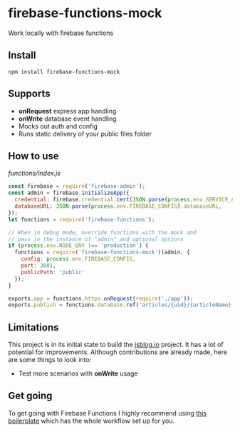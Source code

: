 # firebase-functions-mock
Work locally with firebase functions

## Install

`npm install firebase-functions-mock`

## Supports

- **onRequest** express app handling
- **onWrite** database event handling
- Mocks out auth and config
- Runs static delivery of your public files folder

## How to use
*functions/index.js*
```js
const firebase = require('firebase-admin');
const admin = firebase.initializeApp({
  credential: firebase.credential.cert(JSON.parse(process.env.SERVICE_ACCOUNT)),
  databaseURL: JSON.parse(process.env.FIREBASE_CONFIG).databaseURL,
});
let functions = require('firebase-functions');

// When in debug mode, override functions with the mock and
// pass in the instance of "admin" and optional options
if (process.env.NODE_ENV !== 'production') {
  functions = require('firebase-functions-mock')(admin, {
    config: process.env.FIREBASE_CONFIG,
    port: 3001,
    publicPath: 'public'
  });
}

exports.app = functions.https.onRequest(require('./app'));
exports.publish = functions.database.ref('articles/{uid}/{articleName}').onWrite(require('./publish'));
```

## Limitations
This project is in its initial state to build the [jsblog.io](https://www.jsblog.io) project. It has a lot of potential for improvements. Although contributions are already made, here are some things to look into:

- Test more scenarios with **onWrite** usage

## Get going
To get going with Firebase Functions I highly recommend using [this boilerplate](https://github.com/cerebral/firebase-functions-boilerplate) which has the whole workflow set up for you.

